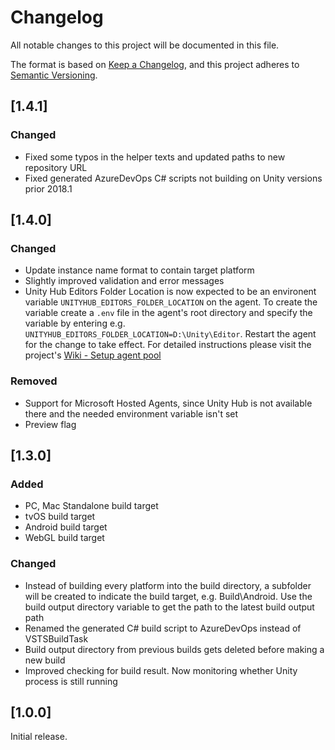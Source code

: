 # Changelog

All notable changes to this project will be documented in this file.

The format is based on [Keep a Changelog](https://keepachangelog.com/en/1.0.0/),
and this project adheres to [Semantic Versioning](https://semver.org/spec/v2.0.0.html).

## [1.4.1]

### Changed

- Fixed some typos in the helper texts and updated paths to new repository URL
- Fixed generated AzureDevOps C# scripts not building on Unity versions prior 2018.1

## [1.4.0]

### Changed

- Update instance name format to contain target platform
- Slightly improved validation and error messages
- Unity Hub Editors Folder Location is now expected to be an environent variable `UNITYHUB_EDITORS_FOLDER_LOCATION` on the agent. To create the variable create a `.env` file in the agent's root directory and specify the variable by entering e.g. `UNITYHUB_EDITORS_FOLDER_LOCATION=D:\Unity\Editor`. Restart the agent for the change to take effect. For detailed instructions please visit the project's [Wiki - Setup agent pool](https://github.com/Dinomite-Studios/unity-build-task/wiki)

### Removed

- Support for Microsoft Hosted Agents, since Unity Hub is not available there and the needed environment variable isn't set
- Preview flag

## [1.3.0]

### Added

- PC, Mac Standalone build target
- tvOS build target
- Android build target
- WebGL build target

### Changed

- Instead of building every platform into the build directory, a subfolder will be created to indicate the build target, e.g. Build\Android. Use the build output directory variable to get the path to the latest build output path
- Renamed the generated C# build script to AzureDevOps instead of VSTSBuildTask
- Build output directory from previous builds gets deleted before making a new build
- Improved checking for build result. Now monitoring whether Unity process is still running

## [1.0.0]

Initial release.
